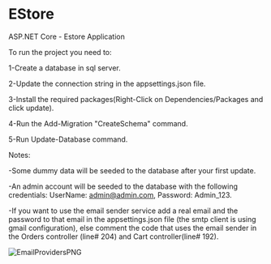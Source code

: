 # EStore
ASP.NET Core - Estore Application 

To run the project you need to:

1-Create a database in sql server.

2-Update the connection string in the appsettings.json file.

3-Install the required packages(Right-Click on Dependencies/Packages and click update).

4-Run the Add-Migration "CreateSchema" command.

5-Run Update-Database command.

Notes:

-Some dummy data will be seeded to the database after your first update.

-An admin account will be seeded to the database with the following credentials: UserName: admin@admin.com, Password: Admin_123.

-If you want to use the email sender service add a real email and the password to that email in the appsettings.json file (the smtp client is using gmail configuration), else comment the code that uses the email sender in the Orders controller (line# 204) and Cart controller(line# 192). 


![EmailProvidersPNG](https://user-images.githubusercontent.com/73915466/131718035-32d6dbb8-10f0-481e-9b45-1a13c7f4a9b4.PNG)
